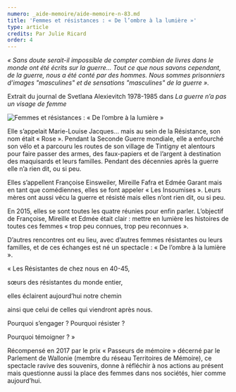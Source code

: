 ```yaml
---
numero: _aide-memoire/aide-memoire-n-83.md
title: 'Femmes et résistances : « De l’ombre à la lumière »'
type: article
credits: Par Julie Ricard
order: 4
---
```

_« Sans doute serait-il impossible de compter combien de livres dans le monde ont été écrits sur la guerre… Tout ce que nous savons cependant, de la guerre, nous a été conté par des hommes. Nous sommes prisonniers d’images "masculines" et de sensations "masculines" de la guerre »._

Extrait du journal de Svetlana Alexievitch 1978-1985 dans _La guerre n’a pas un visage de femme_



![Femmes et résistances : « De l’ombre à la lumière »](/assets/uploads/am-83-de-lombre-a-la-lumiere.jpg)



Elle s’appelait Marie-Louise Jacques… mais au sein de la Résistance, son nom était « Rose ». Pendant la Seconde Guerre mondiale, elle a enfourché son vélo et a parcouru les routes de son village de Tintigny et alentours pour faire passer des armes, des faux-papiers et de l’argent à destination des maquisards et leurs familles. Pendant des décennies après la guerre elle n’a rien dit, ou si peu.

Elles s’appellent Françoise Einsweiler, Mireille Fafra et Edmée Garant mais en tant que comédiennes, elles se font appeler « Les Insoumises ». Leurs mères ont aussi vécu la guerre et résisté mais elles n’ont rien dit, ou si peu.

En 2015, elles se sont toutes les quatre réunies pour enfin parler. L’objectif de Françoise, Mireille et Edmée était clair : mettre en lumière les histoires de toutes ces femmes « trop peu connues, trop peu reconnues ».

D’autres rencontres ont eu lieu, avec d’autres femmes résistantes ou leurs familles, et de ces échanges est né un spectacle : « De l’ombre à la lumière ».

« Les Résistantes de chez nous en 40-45,

sœurs des résistantes du monde entier,

elles éclairent aujourd’hui notre chemin

ainsi que celui de celles qui viendront après nous.

Pourquoi s’engager ? Pourquoi résister ?

Pourquoi témoigner ? »

Récompensé en 2017 par le prix « Passeurs de mémoire » décerné par le Parlement de Wallonie (membre du réseau Territoires de Mémoire), ce spectacle ravive des souvenirs, donne à réfléchir à nos actions au présent mais questionne aussi la place des femmes dans nos sociétés, hier comme aujourd’hui.
